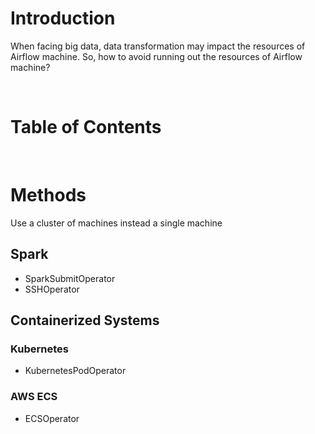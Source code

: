 <!-- omit in toc -->
# Introduction

When facing big data, data transformation may impact the resources of Airflow machine. So, how to avoid running out the resources of Airflow machine?

<br />

<!-- omit in toc -->
# Table of Contents

<br />

# Methods
Use a cluster of machines instead a single machine
## Spark
* SparkSubmitOperator
* SSHOperator

## Containerized Systems
### Kubernetes
* KubernetesPodOperator

### AWS ECS
* ECSOperator

